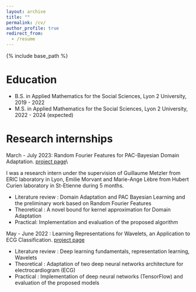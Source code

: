 ```yaml
---
layout: archive
title: ""
permalink: /cv/
author_profile: true
redirect_from:
  - /resume
---
```


{% include base_path %}

Education
======
* B.S. in Applied Mathematics for the Social Sciences, Lyon 2 University, 2019 - 2022
* M.S. in Applied Mathematics for the Social Sciences, Lyon 2 University, 2022 - 2024 (expected)

Research internships
======
March - July 2023: Random Fourier Features for PAC-Bayesian Domain Adaptation. [project page](https://julienbastian.github.io//portfolio/portfolio-1/)\

I was a research intern under the supervision of Guillaume Metzler from ERIC laboratory in Lyon, Emilie Morvant and Marie-Ange Lèbre from Hubert Curien laboratory in St-Etienne during 5 months. 
  * Literature review :  Domain Adaptation and PAC Bayesian Learning and the preliminary work based on Random Fourier Features
  * Theoretical : A novel bound for kernel approximation for Domain Adaptation
  * Practical: Implementation and evaluation of the proposed algorithm

May - June 2022 : Learning Representations for Wavelets, an Application to ECG Classification. [project page](https://julienbastian.github.io//portfolio/portfolio-2/)
  * Literature review : Deep learning fundamentals, representation learning, Wavelets
  * Theoretical : Adaptation of two deep neural networks architecture for electrocardiogram (ECG)
  * Practical : Implementation of deep neural networks (TensorFlow) and evaluation of the proposed models
